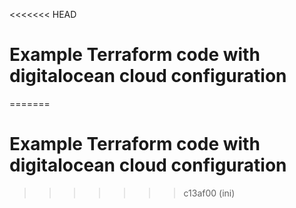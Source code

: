 <<<<<<< HEAD
# Example Terraform code with digitalocean cloud configuration
=======
# Example Terraform code with digitalocean cloud configuration
>>>>>>> c13af00 (ini)
